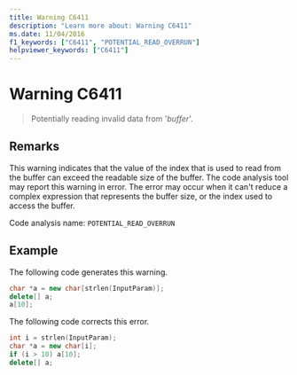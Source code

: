 ```yaml
---
title: Warning C6411
description: "Learn more about: Warning C6411"
ms.date: 11/04/2016
f1_keywords: ["C6411", "POTENTIAL_READ_OVERRUN"]
helpviewer_keywords: ["C6411"]
---
```

# Warning C6411

> Potentially reading invalid data from '*buffer*'.

## Remarks

This warning indicates that the value of the index that is used to read from the buffer can exceed the readable size of the buffer. The code analysis tool may report this warning in error. The error may occur when it can't reduce a complex expression that represents the buffer size, or the index used to access the buffer.

Code analysis name: `POTENTIAL_READ_OVERRUN`

## Example

The following code generates this warning.

```cpp
char *a = new char[strlen(InputParam)];
delete[] a;
a[10];
```

The following code corrects this error.

```cpp
int i = strlen(InputParam);
char *a = new char[i];
if (i > 10) a[10];
delete[] a;
```
